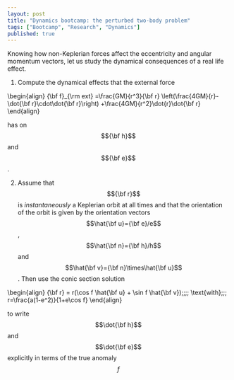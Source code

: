 ```yaml
---
layout: post
title: "Dynamics bootcamp: the perturbed two-body problem"
tags: ["Bootcamp", "Research", "Dynamics"]
published: true
---
```


Knowing how non-Keplerian forces affect the eccentricity and angular momentum vectors, let us study the dynamical consequences of a real life effect.


1. Compute the dynamical effects that the external force

\begin{align}
{\bf f}_{\rm ext}
=\frac{GM}{r^3}{\bf r}
\left(\frac{4GM}{r}-\dot{\bf r}\cdot\dot{\bf r}\right)
+\frac{4GM}{r^2}\dot{r}\dot{\bf r}
\end{align}

has on $${\bf h}$$ and $${\bf e}$$.

2. Assume that $${\bf r}$$ is *instantaneously* a Keplerian orbit at all times and that the orientation of the orbit is given by the orientation vectors $$\hat{\bf u}={\bf e}/e$$, $$\hat{\bf n}={\bf h}/h$$ and $$\hat{\bf v}={\bf n}\times\hat{\bf u}$$. Then use the conic section solution

\begin{align}
{\bf r} = r(\cos f \hat{\bf u} + \sin f \hat{\bf v});\;\;\;
\text{with}\;\;\;
r=\frac{a(1-e^2)}{1+e\cos f}
\end{align}

to write $$\dot{\bf h}$$ and  $$\dot{\bf e}$$ explicitly in terms of the true anomaly $$f$$



